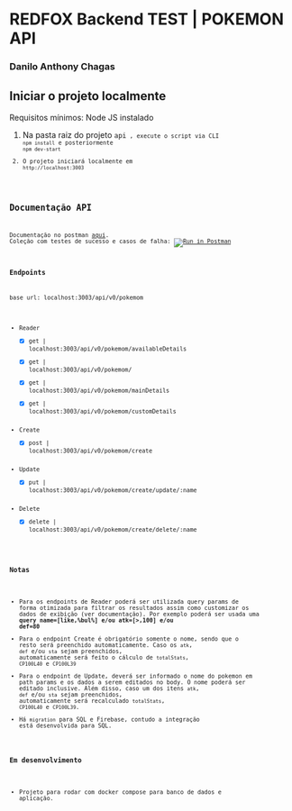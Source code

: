 # REDFOX Backend TEST | POKEMON API

### Danilo Anthony Chagas

## Iniciar o projeto localmente
Requisitos mínimos: Node JS instalado
1. Na pasta raiz do projeto <code>api<code> , execute o script via CLI `npm install` e posteriormente `npm dev-start`
2. O projeto iniciará localmente em `http://localhost:3003`


## Documentação API
Documentação no postman [aqui](https://documenter.getpostman.com/view/16227218/UVJYKKSg).
Coleção com testes de sucesso e casos de falha:
[![Run in Postman](https://run.pstmn.io/button.svg)](https://app.getpostman.com/run-collection/16227218-41eff5b2-35d0-4610-b9d7-89bcc6254578?action=collection%2Ffork&collection-url=entityId%3D16227218-41eff5b2-35d0-4610-b9d7-89bcc6254578%26entityType%3Dcollection%26workspaceId%3D68ac0672-2bf2-40f8-a03e-c77bc6f362eb)


### Endpoints

base url: localhost:3003/api/v0/pokemom

- Reader
    - [x] get | localhost:3003/api/v0/pokemom/availableDetails
    - [x] get | localhost:3003/api/v0/pokemom/
    - [x] get | localhost:3003/api/v0/pokemom/mainDetails
    - [x] get | localhost:3003/api/v0/pokemom/customDetails
- Create
    - [x] post | localhost:3003/api/v0/pokemom/create
- Update
    - [x] put | localhost:3003/api/v0/pokemom/create/update/:name
- Delete
    - [x] delete | localhost:3003/api/v0/pokemom/create/delete/:name

### Notas
 - Para os endpoints de Reader poderá ser utilizada query params de forma otimizada para filtrar os resultados assim como customizar os dados de exibição (ver documentação). Por exemplo poderá ser usada uma **query name=[like,%bul%] e/ou atk=[>,100] e/ou def=80**
 - Para o endpoint Create é obrigatório somente o nome, sendo que o resto será preenchido automaticamente. Caso os <code>atk</code>, <code>def</code> e/ou <code>sta</code> sejam  preenchidos, automaticamente será feito o cálculo de <code>totalStats</code>, <code>CP100L40</code> e <code>CP100L39</code>
 - Para o endpoint de Update, deverá ser informado o nome do pokemon em path params e os dados a serem editados no body. O nome poderá ser editado inclusive. Além disso, caso um dos itens <code>atk</code>, <code>def</code> e/ou <code>sta</code> sejam  preenchidos, automaticamente será recalculado <code>totalStats</code>, <code>CP100L40</code> e <code>CP100L39</code>.
 - Há `migration` para SQL e Firebase, contudo a integração está desenvolvida para SQL.
 
 ### Em desenvolvimento
- Projeto para rodar com docker compose para banco de dados e aplicação.
